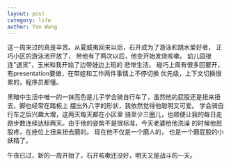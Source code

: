 ```yaml
---
layout: post
category: life
author: Yan Wang
---
```

这一周来过的真是辛苦。从夏威夷回来以后，石开成为了游泳和跳水爱好者， 正巧小区的游泳池开放了，
带他有了两次以后，他变开始发烧咳嗽。 幼儿园接连"退货"，玉米和我开始了边带娃边上班的
悲惨生活。 碰巧上周有很多回要开，有presentation要做，在带娃和工作两件事情上不停切换
优先级，上下文切换很累的，程序员都懂。

黑暗中生活中唯一的一抹亮色是儿子学会骑自行车了，虽然他的屁股还是扭来扭去，脚也经常在踏板上
摆出外八字的形状，我依然觉得他聪明又可爱。 学会骑自行车之后兴趣大增，这两天每天都在小区里
骑至少三圈儿，也顺便让我的每日走路步数连续达标两天。由于他的姿势不是很标准，今天老婆给他洗澡
的时候他屁股疼，在座位上扭来扭去磨的。 现在他不仅是一个磨人的， 也是一个磨屁股的小妖精了。

午夜已过，新的一周开始了，石开咳嗽还没好，明天又是战斗的一天。
